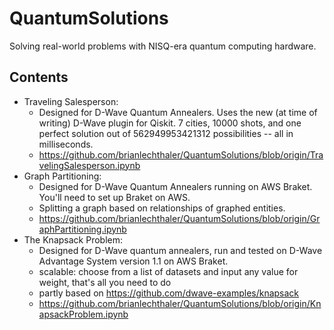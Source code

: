 # QuantumSolutions
Solving real-world problems with NISQ-era quantum computing hardware.

## Contents
* Traveling Salesperson:
  * Designed for D-Wave Quantum Annealers. Uses the new (at time of writing) D-Wave plugin for Qiskit. 7 cities, 10000 shots, and one perfect solution out of 562949953421312 possibilities -- all in milliseconds.
  * https://github.com/brianlechthaler/QuantumSolutions/blob/origin/TravelingSalesperson.ipynb
* Graph Partitioning:
  * Designed for D-Wave Quantum Annealers running on AWS Braket. You'll need to set up Braket on AWS. 
  * Splitting a graph based on relationships of graphed entities.
  * https://github.com/brianlechthaler/QuantumSolutions/blob/origin/GraphPartitioning.ipynb
* The Knapsack Problem:
  * Designed for D-Wave quantum annealers, run and tested on D-Wave Advantage System version 1.1 on AWS Braket. 
  * scalable: choose from a list of datasets and input any value for weight, that's all you need to do
  * partly based on https://github.com/dwave-examples/knapsack
  * https://github.com/brianlechthaler/QuantumSolutions/blob/origin/KnapsackProblem.ipynb
